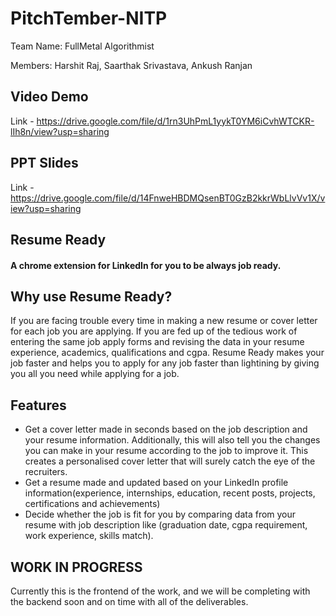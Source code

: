 # PitchTember-NITP

Team Name:
FullMetal Algorithmist

Members:
Harshit Raj,
Saarthak Srivastava,
Ankush Ranjan

## Video Demo
Link - https://drive.google.com/file/d/1rn3UhPmL1yykT0YM6iCvhWTCKR-lIh8n/view?usp=sharing

## PPT Slides
Link - https://drive.google.com/file/d/14FnweHBDMQsenBT0GzB2kkrWbLlvVv1X/view?usp=sharing

## Resume Ready
#### A chrome extension for LinkedIn for you to be always job ready.

## Why use Resume Ready?
If you are facing trouble every time in making a new resume or cover letter for each job you are applying. 
If you are fed up of the tedious work of entering the same job apply forms and revising the data in your resume experience, academics, qualifications and cgpa. 
Resume Ready makes your job faster and helps you to apply for any job faster than lightining by giving you all you need while applying for a job.

## Features
* Get a cover letter made in seconds based on the job description and your resume information. Additionally, this will also tell you the changes you can make in your resume according to the job to improve it. This creates a personalised cover letter that will surely catch the eye of the recruiters.
* Get a resume made and updated based on your LinkedIn profile information(experience, internships, education, recent posts, projects, certifications and achievements)
* Decide whether the job is fit for you by comparing data from your resume with job description like (graduation date, cgpa requirement, work experience, skills match).

## WORK IN PROGRESS
Currently this is the frontend of the work, and we will be completing with the backend soon and on time with all of the deliverables.
